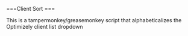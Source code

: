===Client Sort ===

This is a tampermonkey/greasemonkey script that alphabeticalizes the Optimizely client list dropdown